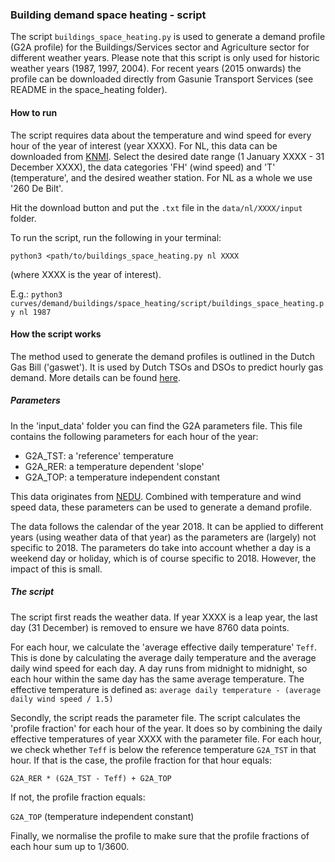 ### Building demand space heating - script
The script `buildings_space_heating.py` is used to generate a demand profile (G2A profile) for the Buildings/Services sector and Agriculture sector for different weather years. Please note that this script is only used for historic weather years (1987, 1997, 2004). For recent years (2015 onwards) the profile can be downloaded directly from Gasunie Transport Services (see README in the space_heating folder).

#### How to run

The script requires data about the temperature and wind speed for every hour of the year of interest (year XXXX). For NL, this data can be downloaded from [KNMI](https://projects.knmi.nl/klimatologie/uurgegevens/selectie.cgi). Select the desired date range (1 January XXXX - 31 December XXXX), the data categories 'FH' (wind speed) and 'T' (temperature', and the desired weather station. For NL as a whole we use '260 De Bilt'.

Hit the download button and put the `.txt` file in the `data/nl/XXXX/input` folder.

To run the script, run the following in your terminal:

`python3 <path/to/buildings_space_heating.py nl XXXX`

(where XXXX is the year of interest).

E.g.: `python3 curves/demand/buildings/space_heating/script/buildings_space_heating.py nl 1987`

#### How the script works
The method used to generate the demand profiles is outlined in the Dutch Gas Bill ('gaswet'). It is used by Dutch TSOs and DSOs to predict hourly gas demand. More details can be found [here](https://refman.energytransitionmodel.com/publications/2112).

##### Parameters
In the 'input_data' folder you can find the G2A parameters file. This file contains the following parameters for each hour of the year:

* G2A_TST: a 'reference' temperature
* G2A_RER: a temperature dependent 'slope'
* G2A_TOP: a temperature independent constant

This data originates from [NEDU](https://www.nedu.nl/documenten/verbruiksprofielen/). Combined with temperature and wind speed data, these parameters can be used to generate a demand profile.

The data follows the calendar of the year 2018. It can be applied to different years (using weather data of that year) as the parameters are (largely) not specific to 2018. The parameters do take into account whether a day is a weekend day or holiday, which is of course specific to 2018. However, the impact of this is small.

##### The script
The script first reads the weather data. If year XXXX is a leap year, the last day (31 December) is removed to ensure we have 8760 data points.

For each hour, we calculate the 'average effective daily temperature' `Teff`. This is done by calculating the average daily temperature and the average daily wind speed for each day. A day runs from midnight to midnight, so each hour within the same day has the same average temperature. The effective temperature is defined as:
`average daily temperature - (average daily wind speed / 1.5)`

Secondly, the script reads the parameter file. The script calculates the 'profile fraction' for each hour of the year. It does so by combining the daily effective temperatures of year XXXX with the parameter file. For each hour, we check whether `Teff` is below the reference temperature `G2A_TST` in that hour. If that is the case, the profile fraction for that hour equals:

`G2A_RER * (G2A_TST - Teff) + G2A_TOP`

If not, the profile fraction equals:

`G2A_TOP` (temperature independent constant)

Finally, we normalise the profile to make sure that the profile fractions of each hour sum up to 1/3600.
